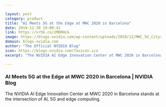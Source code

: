 ```yaml
---

layout: post
category: product
title: "AI Meets 5G at the Edge at MWC 2020 in Barcelona"
date: 2019-12-30 19:00:41
link: https://vrhk.co/2MDRHck
image: https://blogs.nvidia.com/wp-content/uploads/2019/12/MWC_5G_Cityscape.jpg
domain: blogs.nvidia.com
author: "The Official NVIDIA Blog"
icon: https://blogs.nvidia.com/favicon.ico
excerpt: "The NVIDIA AI Edge Innovation Center at MWC 2020 in Barcelona stands at the intersection of AI, 5G and edge computing."

---
```


### AI Meets 5G at the Edge at MWC 2020 in Barcelona | NVIDIA Blog

The NVIDIA AI Edge Innovation Center at MWC 2020 in Barcelona stands at the intersection of AI, 5G and edge computing.